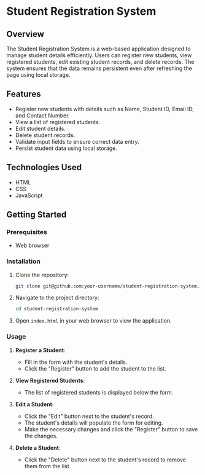 # Student Registration System

## Overview

The Student Registration System is a web-based application designed to manage student details efficiently. Users can register new students, view registered students, edit existing student records, and delete records. The system ensures that the data remains persistent even after refreshing the page using local storage.

## Features

- Register new students with details such as Name, Student ID, Email ID, and Contact Number.
- View a list of registered students.
- Edit student details.
- Delete student records.
- Validate input fields to ensure correct data entry.
- Persist student data using local storage.

## Technologies Used

- HTML
- CSS
- JavaScript

## Getting Started

### Prerequisites

- Web browser

### Installation

1. Clone the repository:

    ```sh
    git clone git@github.com:your-username/student-registration-system.git
    ```

2. Navigate to the project directory:

    ```sh
    cd student-registration-system
    ```

3. Open `index.html` in your web browser to view the application.

### Usage

1. **Register a Student**:
    - Fill in the form with the student's details.
    - Click the "Register" button to add the student to the list.

2. **View Registered Students**:
    - The list of registered students is displayed below the form.

3. **Edit a Student**:
    - Click the "Edit" button next to the student's record.
    - The student's details will populate the form for editing.
    - Make the necessary changes and click the "Register" button to save the changes.

4. **Delete a Student**:
    - Click the "Delete" button next to the student's record to remove them from the list.
